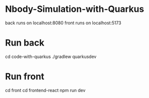 # Nbody-Simulation-with-Quarkus
back runs on localhost:8080
front runs on localhost:5173

# Run back
cd code-with-quarkus
./gradlew quarkusdev

# Run front 
cd front
cd frontend-react
npm run dev